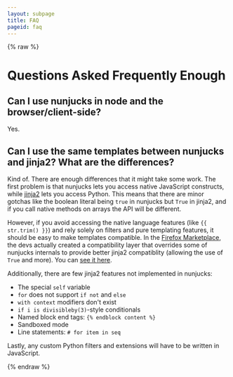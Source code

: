 ```yaml
---
layout: subpage
title: FAQ
pageid: faq
---
```

{% raw %}

# Questions Asked Frequently Enough

## Can I use nunjucks in node and the browser/client-side?

Yes.

## Can I use the same templates between nunjucks and jinja2? What are the differences?

Kind of. There are enough differences that it might take some work.
The first problem is that nunjucks lets you access native JavaScript
constructs, while [jinja2](http://jinja.pocoo.org/) lets you access
Python. This means that there are minor gotchas like the boolean
literal being `true` in nunjucks but `True` in jinja2, and if you call
native methods on arrays the API will be different.

However, if you avoid accessing the native language features (like `{{ str.trim() }}`)
and rely solely on filters and pure templating
features, it should be easy to make templates compatible. In the
[Firefox Marketplace](https://marketplace.firefox.com/), the devs
actually created a compatibility layer that overrides some of nunjucks
internals to provide better jinja2 compatiblity (allowing the use of
`True` and more). You can [see it
here](https://github.com/mozilla/fireplace/blob/9fb5f147c136926e406fd725e4062b0866d431c4/src/media/js/lib/nunjucks.compat.js).

Additionally, there are few jinja2 features not implemented in nunjucks:

* The special `self` variable
* `for` does not support `if not` and `else`
* `with context` modifiers don't exist
* `if i is divisibleby(3)`-style conditionals
* Named block end tags: `{% endblock content %}`
* Sandboxed mode
* Line statements: `# for item in seq`

Lastly, any custom Python filters and extensions will have to be written in JavaScript.

{% endraw %}
